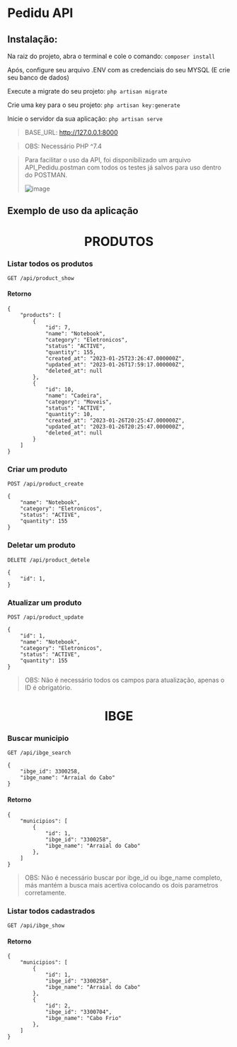 # Pedidu API

## Instalação:

Na raiz do projeto, abra o terminal e cole o comando: `composer install`

Após, configure seu arquivo .ENV com as credenciais do seu MYSQL (E crie seu banco de dados)

Execute a migrate do seu projeto: `php artisan migrate`

Crie uma key para o seu projeto: `php artisan key:generate`

Inicie o servidor da sua aplicação: `php artisan serve`

> BASE_URL: http://127.0.0.1:8000

> OBS: Necessário PHP ^7.4

> Para facilitar o uso da API, foi disponibilizado um arquivo API_Pedidu.postman com todos os testes já salvos para uso dentro do POSTMAN.
> 
> ![image](https://user-images.githubusercontent.com/84283346/214973064-945a8a7c-70f0-4b3b-9a30-86ca6db283cc.png)


## Exemplo de uso da aplicação


<h1 align="center">
PRODUTOS
</h1>

### Listar todos os produtos
```
GET /api/product_show
```
#### Retorno
```
{
    "products": [
        {
            "id": 7,
            "name": "Notebook",
            "category": "Eletronicos",
            "status": "ACTIVE",
            "quantity": 155,
            "created_at": "2023-01-25T23:26:47.000000Z",
            "updated_at": "2023-01-26T17:59:17.000000Z",
            "deleted_at": null
        },
        {
            "id": 10,
            "name": "Cadeira",
            "category": "Moveis",
            "status": "ACTIVE",
            "quantity": 10,
            "created_at": "2023-01-26T20:25:47.000000Z",
            "updated_at": "2023-01-26T20:25:47.000000Z",
            "deleted_at": null
        }
    ]
}
```


### Criar um produto
```
POST /api/product_create
```
```
{
    "name": "Notebook",
    "category": "Eletronicos",
    "status": "ACTIVE",
    "quantity": 155
}
```



### Deletar um produto
```
DELETE /api/product_detele
```
```
{
    "id": 1, 
}
```



### Atualizar um produto
```
POST /api/product_update
```
```
{
    "id": 1, 
    "name": "Notebook",
    "category": "Eletronicos",
    "status": "ACTIVE",
    "quantity": 155
}
```
> OBS: Não é necessário todos os campos para atualização, apenas o ID é obrigatório.



<h1 align="center">
IBGE
</h1>

### Buscar municipio
```
GET /api/ibge_search
```
```
{
    "ibge_id": 3300258, 
    "ibge_name": "Arraial do Cabo" 
}
```
#### Retorno 
```
{
    "municipios": [
        {
            "id": 1,
            "ibge_id": "3300258",
            "ibge_name": "Arraial do Cabo"
        },
    ]
}
```
> OBS: Não é necessário buscar por ibge_id ou ibge_name completo, más mantém a busca mais acertiva colocando os dois parametros corretamente.


### Listar todos cadastrados
```
GET /api/ibge_show
```
#### Retorno 
```
{
    "municipios": [
        {
            "id": 1,
            "ibge_id": "3300258",
            "ibge_name": "Arraial do Cabo"
        },
        {
            "id": 2,
            "ibge_id": "3300704",
            "ibge_name": "Cabo Frio"
        },
    ]
}
```

